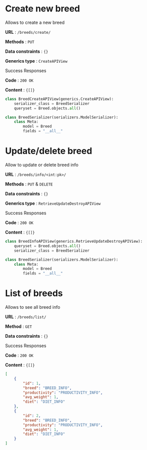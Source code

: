 # Create new breed

Allows to create a new breed

**URL** : `/breeds/create/`

**Methods** : `PUT`

**Data constraints** : `{}`

**Generics type** : `CreateAPIView`

Success Responses

**Code** : `200 OK`

**Content** : `{[]}`

```python
class BreedCreateAPIView(generics.CreateAPIView):
    serializer_class = BreedSerializer
    queryset = Breed.objects.all()
```

```python
class BreedSerializer(serializers.ModelSerializer):
    class Meta:
        model = Breed
        fields = "__all__"
```


# Update/delete breed

Allow to update or delete breed info

**URL** : `/breeds/info/<int:pk>/`

**Methods** : `PUT` & `DELETE`

**Data constraints** : `{}`

**Generics type** : `RetrieveUpdateDestroyAPIView`

Success Responses

**Code** : `200 OK`

**Content** : `{[]}`

```python
class BreedInfoAPIView(generics.RetrieveUpdateDestroyAPIView):
    queryset = Breed.objects.all()
    serializer_class = BreedSerializer
```

```python
class BreedSerializer(serializers.ModelSerializer):
    class Meta:
        model = Breed
        fields = "__all__"
```

# List of breeds

Allows to see all breed info

**URL** : `/breeds/list/`

**Method** : `GET`

**Data constraints** : `{}`

Success Responses

**Code** : `200 OK`

**Content** : `{[]}`

```json
[
    {
        "id": 1,
        "breed": "BREED_INFO",
        "productivity": "PRODUCTIVITY_INFO",
        "avg_weight": 1,
        "diet": "DIET_INFO"
    },
    {
        "id": 2,
        "breed": "BREED_INFO",
        "productivity": "PRODUCTIVITY_INFO",
        "avg_weight": 1,
        "diet": "DIET_INFO"
    }
]
```